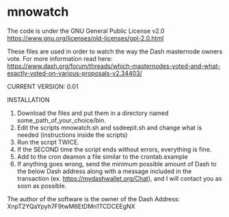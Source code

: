 # mnowatch

The code is under the GNU General Public License v2.0 
https://www.gnu.org/licenses/old-licenses/gpl-2.0.html

These files are used in order to watch the way the Dash masternode owners vote. For more information read here:
https://www.dash.org/forum/threads/which-masternodes-voted-and-what-exactly-voted-on-various-proposals-v2.34403/

CURRENT VERSION: 0.01

INSTALLATION

1) Download the files and put them in a directory named some_path_of_your_choice/bin.
2) Edit the scripts mnowatch.sh and ssdeepit.sh and change what is needed (instructions inside the scripts)
3) Run the script TWICE.
4) If the SECOND time the script ends without errors, everything is fine.
5) Add to the cron deamon a file similar to the crontab.example
6) If anything goes wrong, send the minimum possible amount of Dash to the below Dash address along with a message included in the transaction (ex. https://mydashwallet.org/Chat), and I will contact you as soon as possible.

The author of the software is the owner of the Dash Address: XnpT2YQaYpyh7F9twM6EtDMn1TCDCEEgNX
